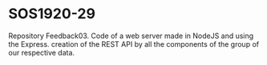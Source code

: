 # SOS1920-29

Repository Feedback03. 
Code of a web server made in NodeJS and using the Express.
creation of the REST API by all the components of the group of our respective data.